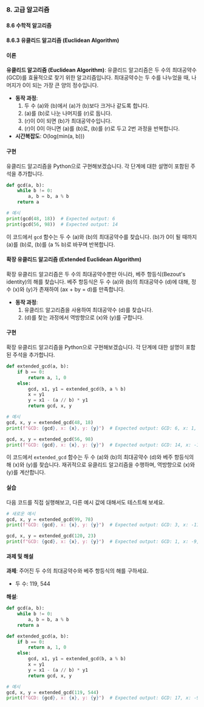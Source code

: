 ### 8. 고급 알고리즘 

#### 8.6 수학적 알고리즘

#### 8.6.3 유클리드 알고리즘 (Euclidean Algorithm)

#### 이론
**유클리드 알고리즘 (Euclidean Algorithm)**: 유클리드 알고리즘은 두 수의 최대공약수(GCD)를 효율적으로 찾기 위한 알고리즘입니다. 최대공약수는 두 수를 나누었을 때, 나머지가 0이 되는 가장 큰 양의 정수입니다.
- **동작 과정**:
  1. 두 수 \(a\)와 \(b\)에서 \(a\)가 \(b\)보다 크거나 같도록 합니다.
  2. \(a\)를 \(b\)로 나눈 나머지를 \(r\)로 둡니다.
  3. \(r\)이 0이 되면 \(b\)가 최대공약수입니다.
  4. \(r\)이 0이 아니면 \(a\)를 \(b\)로, \(b\)를 \(r\)로 두고 2번 과정을 반복합니다.
- **시간복잡도**: O(log(min(a, b)))

#### 구현
유클리드 알고리즘을 Python으로 구현해보겠습니다. 각 단계에 대한 설명이 포함된 주석을 추가합니다.

```python
def gcd(a, b):
    while b != 0:
        a, b = b, a % b
    return a

# 예시
print(gcd(48, 18))  # Expected output: 6
print(gcd(56, 98))  # Expected output: 14
```

이 코드에서 `gcd` 함수는 두 수 \(a\)와 \(b\)의 최대공약수를 찾습니다. \(b\)가 0이 될 때까지 \(a\)를 \(b\)로, \(b\)를 \(a \% b\)로 바꾸며 반복합니다.

#### 확장 유클리드 알고리즘 (Extended Euclidean Algorithm)
확장 유클리드 알고리즘은 두 수의 최대공약수뿐만 아니라, 베주 항등식(Bezout's identity)의 해를 찾습니다. 베주 항등식은 두 수 \(a\)와 \(b\)의 최대공약수 \(d\)에 대해, 정수 \(x\)와 \(y\)가 존재하여 \(ax + by = d\)를 만족합니다.
- **동작 과정**:
  1. 유클리드 알고리즘을 사용하여 최대공약수 \(d\)를 찾습니다.
  2. \(d\)를 찾는 과정에서 역방향으로 \(x\)와 \(y\)를 구합니다.

#### 구현
확장 유클리드 알고리즘을 Python으로 구현해보겠습니다. 각 단계에 대한 설명이 포함된 주석을 추가합니다.

```python
def extended_gcd(a, b):
    if b == 0:
        return a, 1, 0
    else:
        gcd, x1, y1 = extended_gcd(b, a % b)
        x = y1
        y = x1 - (a // b) * y1
        return gcd, x, y

# 예시
gcd, x, y = extended_gcd(48, 18)
print(f"GCD: {gcd}, x: {x}, y: {y}")  # Expected output: GCD: 6, x: 1, y: -2

gcd, x, y = extended_gcd(56, 98)
print(f"GCD: {gcd}, x: {x}, y: {y}")  # Expected output: GCD: 14, x: -1, y: 1
```

이 코드에서 `extended_gcd` 함수는 두 수 \(a\)와 \(b\)의 최대공약수 \(d\)와 베주 항등식의 해 \(x\)와 \(y\)를 찾습니다. 재귀적으로 유클리드 알고리즘을 수행하며, 역방향으로 \(x\)와 \(y\)를 계산합니다.

#### 실습
다음 코드를 직접 실행해보고, 다른 예시 값에 대해서도 테스트해 보세요.

```python
# 새로운 예시
gcd, x, y = extended_gcd(99, 78)
print(f"GCD: {gcd}, x: {x}, y: {y}")  # Expected output: GCD: 3, x: -11, y: 14

gcd, x, y = extended_gcd(120, 23)
print(f"GCD: {gcd}, x: {x}, y: {y}")  # Expected output: GCD: 1, x: -9, y: 47
```

#### 과제 및 해설
**과제**: 주어진 두 수의 최대공약수와 베주 항등식의 해를 구하세요.
- 두 수: 119, 544

**해설**:
```python
def gcd(a, b):
    while b != 0:
        a, b = b, a % b
    return a

def extended_gcd(a, b):
    if b == 0:
        return a, 1, 0
    else:
        gcd, x1, y1 = extended_gcd(b, a % b)
        x = y1
        y = x1 - (a // b) * y1
        return gcd, x, y

# 예시
gcd, x, y = extended_gcd(119, 544)
print(f"GCD: {gcd}, x: {x}, y: {y}")  # Expected output: GCD: 17, x: -9, y: 2
```

